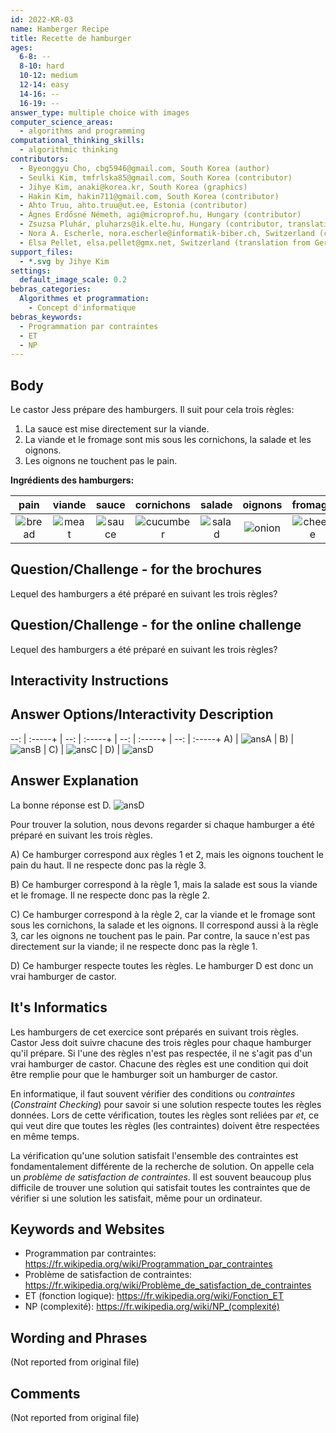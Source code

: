 ```yaml
---
id: 2022-KR-03
name: Hamberger Recipe
title: Recette de hamburger
ages:
  6-8: --
  8-10: hard
  10-12: medium
  12-14: easy
  14-16: --
  16-19: --
answer_type: multiple choice with images
computer_science_areas:
  - algorithms and programming
computational_thinking_skills:
  - algorithmic thinking
contributors:
  - Byeonggyu Cho, cbg5946@gmail.com, South Korea (author)
  - Seulki Kim, tmfrlska85@gmail.com, South Korea (contributor)
  - Jihye Kim, anaki@korea.kr, South Korea (graphics)
  - Hakin Kim, hakin711@gmail.com, South Korea (contributor)
  - Ahto Truu, ahto.truu@ut.ee, Estonia (contributor)
  - Ágnes Erdősné Németh, agi@microprof.hu, Hungary (contributor)
  - Zsuzsa Pluhár, pluharzs@ik.elte.hu, Hungary (contributor, translation from English into German)
  - Nora A. Escherle, nora.escherle@informatik-biber.ch, Switzerland (contributor)
  - Elsa Pellet, elsa.pellet@gmx.net, Switzerland (translation from German into French)
support_files:
  - *.svg by Jihye Kim
settings:
  default_image_scale: 0.2
bebras_categories:
  Algorithmes et programmation:
    - Concept d'informatique
bebras_keywords:
  - Programmation par contraintes
  - ET
  - NP
---
```


[ansA]: graphics/2022-KR-03-answerA.svg "Solution A"
[ansB]: graphics/2022-KR-03-answerB.svg "Solution B"
[ansC]: graphics/2022-KR-03-answerC.svg "Solution C"
[ansD]: graphics/2022-KR-03-answerD.svg "Solution D"
[bread]: graphics/2022-KR-03-taskbody_bread.svg "Pain"
[cheese]: graphics/2022-KR-03-taskbody_cheese.svg "Fromage"
[cucumber]: graphics/2022-KR-03-taskbody_cucumber.svg "Cornichon"
[meat]: graphics/2022-KR-03-taskbody_meat.svg "Viande"
[onion]: graphics/2022-KR-03-taskbody_onion.svg "Oignon"
[salad]: graphics/2022-KR-03-taskbody_salad.svg "Salade"
[sauce]: graphics/2022-KR-03-taskbody_sauce.svg "Sauce"


## Body

Le castor Jess prépare des hamburgers. Il suit pour cela trois règles:
1. La sauce est mise directement sur la viande.
2. La viande et le fromage sont mis sous les cornichons, la salade et les oignons.
3. Les oignons ne touchent pas le pain.

**Ingrédients des hamburgers:**

|   pain   | viande  |  sauce   | cornichons  |  salade  | oignons  |  fromage  |
| :------: | :-----: | :------: | :---------: | :------: | :------: | :-------: |
| ![bread] | ![meat] | ![sauce] | ![cucumber] | ![salad] | ![onion] | ![cheese] |


## Question/Challenge - for the brochures

Lequel des hamburgers a été préparé en suivant les trois règles?


## Question/Challenge - for the online challenge

Lequel des hamburgers a été préparé en suivant les trois règles?


## Interactivity Instructions

<!-- empty -->

## Answer Options/Interactivity Description

--: | :-----+ | --: | :-----+ | --: | :-----+ | --: | :-----+
 A) | ![ansA] |  B) | ![ansB] |  C) | ![ansC] |  D) | ![ansD]


## Answer Explanation

La bonne réponse est D. 
![ansD]

Pour trouver la solution, nous devons regarder si chaque hamburger a été préparé en suivant les trois règles.

A) Ce hamburger correspond aux règles 1 et 2, mais les oignons touchent le pain du haut. Il ne respecte donc pas la règle 3.

B) Ce hamburger correspond à la règle 1, mais la salade est sous la viande et le fromage. Il ne respecte donc pas la règle 2.

C) Ce hamburger correspond à la règle 2, car la viande et le fromage sont sous les cornichons, la salade et les oignons. Il correspond aussi à la règle 3, car les oignons ne touchent pas le pain. Par contre, la sauce n'est pas directement sur la viande; il ne respecte donc pas la règle 1.

D) Ce hamburger respecte toutes les règles. Le hamburger D est donc un vrai hamburger de castor.


## It's Informatics

Les hamburgers de cet exercice sont préparés en suivant trois règles. Castor Jess doit suivre chacune des trois règles pour chaque hamburger qu'il prépare. Si l'une des règles n'est pas respectée, il ne s'agit pas d'un vrai hamburger de castor. Chacune des règles est une condition qui doit être remplie pour que le hamburger soit un hamburger de castor.

En informatique, il faut souvent vérifier des conditions ou _contraintes_ (_Constraint Checking_) pour savoir si une solution respecte toutes les règles données. Lors de cette vérification, toutes les règles sont reliées par _et_, ce qui veut dire que toutes les règles (les contraintes) doivent être respectées en même temps.

La vérification qu'une solution satisfait l'ensemble des contraintes est fondamentalement différente de la recherche de solution. On appelle cela un _problème de satisfaction de contraintes_. Il est souvent beaucoup plus difficile de trouver une solution qui satisfait toutes les contraintes que de vérifier si une solution les satisfait, même pour un ordinateur.


## Keywords and Websites

 - Programmation par contraintes: https://fr.wikipedia.org/wiki/Programmation_par_contraintes
 - Problème de satisfaction de contraintes: https://fr.wikipedia.org/wiki/Problème_de_satisfaction_de_contraintes
 - ET (fonction logique): https://fr.wikipedia.org/wiki/Fonction_ET
 - NP (complexité): https://fr.wikipedia.org/wiki/NP_(complexité)


## Wording and Phrases

(Not reported from original file)


## Comments

(Not reported from original file)
